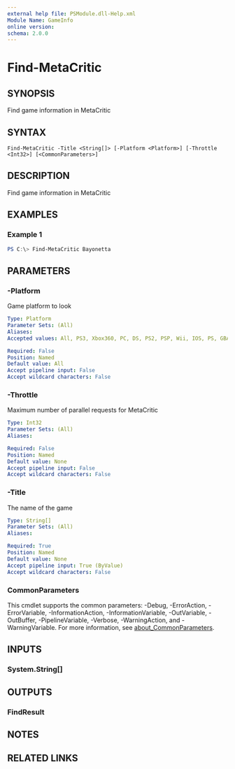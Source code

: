 ```yaml
---
external help file: PSModule.dll-Help.xml
Module Name: GameInfo
online version:
schema: 2.0.0
---
```


# Find-MetaCritic

## SYNOPSIS
Find game information in MetaCritic

## SYNTAX

```
Find-MetaCritic -Title <String[]> [-Platform <Platform>] [-Throttle <Int32>] [<CommonParameters>]
```

## DESCRIPTION
Find game information in MetaCritic

## EXAMPLES

### Example 1
```powershell
PS C:\> Find-MetaCritic Bayonetta
```

## PARAMETERS

### -Platform
Game platform to look

```yaml
Type: Platform
Parameter Sets: (All)
Aliases:
Accepted values: All, PS3, Xbox360, PC, DS, PS2, PSP, Wii, IOS, PS, GBA, Xbox, GameCube, N64, Dreamcast, N3DS, PsVita, WiiU, PS4, XboxOne, PS5, Switch

Required: False
Position: Named
Default value: All
Accept pipeline input: False
Accept wildcard characters: False
```

### -Throttle
Maximum number of parallel requests for MetaCritic

```yaml
Type: Int32
Parameter Sets: (All)
Aliases:

Required: False
Position: Named
Default value: None
Accept pipeline input: False
Accept wildcard characters: False
```

### -Title
The name of the game

```yaml
Type: String[]
Parameter Sets: (All)
Aliases:

Required: True
Position: Named
Default value: None
Accept pipeline input: True (ByValue)
Accept wildcard characters: False
```

### CommonParameters
This cmdlet supports the common parameters: -Debug, -ErrorAction, -ErrorVariable, -InformationAction, -InformationVariable, -OutVariable, -OutBuffer, -PipelineVariable, -Verbose, -WarningAction, and -WarningVariable. For more information, see [about_CommonParameters](http://go.microsoft.com/fwlink/?LinkID=113216).

## INPUTS

### System.String[]

## OUTPUTS

### FindResult

## NOTES

## RELATED LINKS
